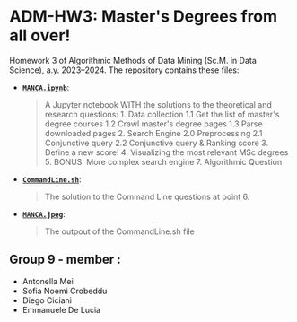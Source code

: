 # ADM-HW3: Master's Degrees from all over!
Homework 3 of Algorithmic Methods of Data Mining (Sc.M. in Data Science), a.y. 2023–2024. 
The repository contains these files:
- [__`MANCA.ipynb`__]( ): 
	> A Jupyter notebook WITH the solutions to the theoretical and research questions:
		 1. Data collection
		    1.1 Get the list of master's degree courses
		    1.2 Crawl master's degree pages
		    1.3 Parse downloaded pages
		 2. Search Engine
		    2.0 Preprocessing
		    2.1 Conjunctive query
		    2.2 Conjunctive query & Ranking score
		 3. Define a new score!
		 4. Visualizing the most relevant MSc degrees
		 5. BONUS: More complex search engine
		 7. Algorithmic Question 

- [__`CommandLine.sh`__]( ):
  > The solution to the Command Line questions at point 6.

- [__`MANCA.jpeg`__]( ):
  > The outpout of the CommandLine.sh file

## Group 9 - member :
- Antonella Mei 
- Sofia Noemi Crobeddu
- Diego Ciciani
- Emmanuele De Lucia
